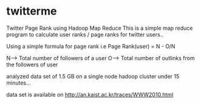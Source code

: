 # twitterme
Twitter Page Rank using Hadoop Map Reduce
This is a simple map reduce program to calculate user ranks / page ranks
for twitter users..

Using a simple formula for page rank
i.e Page Rank(user) = N - O/N

N--> Total number of followers of a user
O--> Total number of outlinks from the followers of user

analyzed data set of 1.5 GB on a single node hadoop cluster under 15
minutes...

data set is available on
http://an.kaist.ac.kr/traces/WWW2010.html
